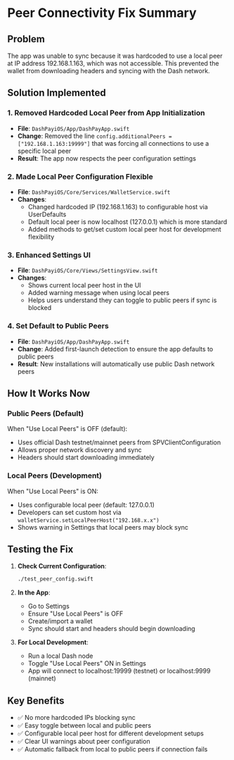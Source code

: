 # Peer Connectivity Fix Summary

## Problem
The app was unable to sync because it was hardcoded to use a local peer at IP address 192.168.1.163, which was not accessible. This prevented the wallet from downloading headers and syncing with the Dash network.

## Solution Implemented

### 1. Removed Hardcoded Local Peer from App Initialization
- **File**: `DashPayiOS/App/DashPayApp.swift`
- **Change**: Removed the line `config.additionalPeers = ["192.168.1.163:19999"]` that was forcing all connections to use a specific local peer
- **Result**: The app now respects the peer configuration settings

### 2. Made Local Peer Configuration Flexible
- **File**: `DashPayiOS/Core/Services/WalletService.swift`
- **Changes**:
  - Changed hardcoded IP (192.168.1.163) to configurable host via UserDefaults
  - Default local peer is now localhost (127.0.0.1) which is more standard
  - Added methods to get/set custom local peer host for development flexibility

### 3. Enhanced Settings UI
- **File**: `DashPayiOS/Core/Views/SettingsView.swift`
- **Changes**:
  - Shows current local peer host in the UI
  - Added warning message when using local peers
  - Helps users understand they can toggle to public peers if sync is blocked

### 4. Set Default to Public Peers
- **File**: `DashPayiOS/App/DashPayApp.swift`
- **Change**: Added first-launch detection to ensure the app defaults to public peers
- **Result**: New installations will automatically use public Dash network peers

## How It Works Now

### Public Peers (Default)
When "Use Local Peers" is OFF (default):
- Uses official Dash testnet/mainnet peers from SPVClientConfiguration
- Allows proper network discovery and sync
- Headers should start downloading immediately

### Local Peers (Development)
When "Use Local Peers" is ON:
- Uses configurable local peer (default: 127.0.0.1)
- Developers can set custom host via `walletService.setLocalPeerHost("192.168.x.x")`
- Shows warning in Settings that local peers may block sync

## Testing the Fix

1. **Check Current Configuration**:
   ```bash
   ./test_peer_config.swift
   ```

2. **In the App**:
   - Go to Settings
   - Ensure "Use Local Peers" is OFF
   - Create/import a wallet
   - Sync should start and headers should begin downloading

3. **For Local Development**:
   - Run a local Dash node
   - Toggle "Use Local Peers" ON in Settings
   - App will connect to localhost:19999 (testnet) or localhost:9999 (mainnet)

## Key Benefits
- ✅ No more hardcoded IPs blocking sync
- ✅ Easy toggle between local and public peers
- ✅ Configurable local peer host for different development setups
- ✅ Clear UI warnings about peer configuration
- ✅ Automatic fallback from local to public peers if connection fails